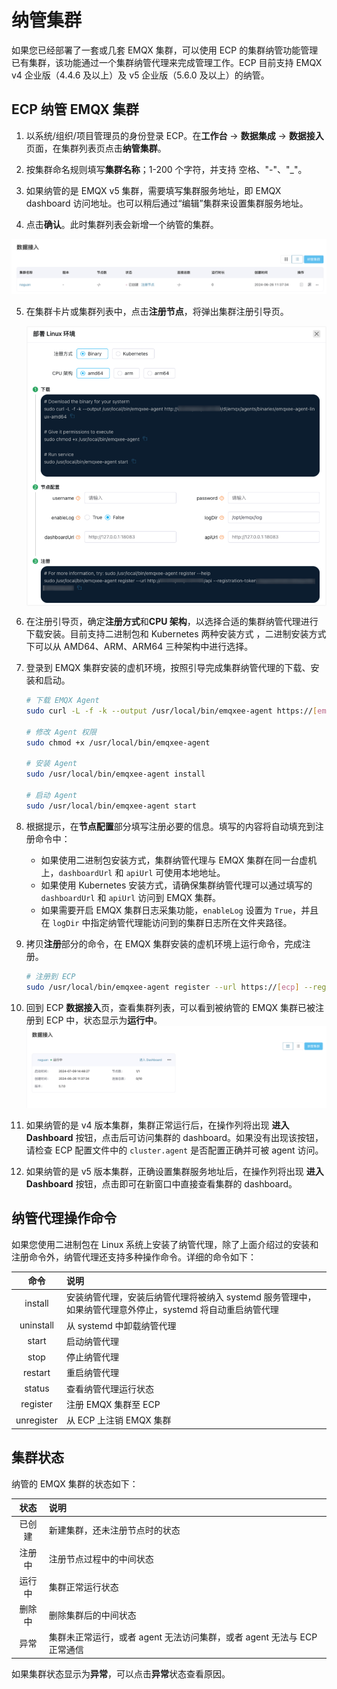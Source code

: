 # 纳管集群

如果您已经部署了一套或几套 EMQX 集群，可以使用 ECP 的集群纳管功能管理已有集群，该功能通过一个集群纳管代理来完成管理工作。ECP 目前支持 EMQX v4 企业版（4.4.6 及以上）及 v5 企业版（5.6.0 及以上）的纳管。

## ECP 纳管 EMQX 集群

1. 以系统/组织/项目管理员的身份登录 ECP。在**工作台** -> **数据集成** -> **数据接入**页面，在集群列表页点击**纳管集群**。

2. 按集群命名规则填写**集群名称**；1-200 个字符，并支持 空格、"-"、"_"。

3. 如果纳管的是 EMQX v5 集群，需要填写集群服务地址，即 EMQX dashboard 访问地址。也可以稍后通过“编辑”集群来设置集群服务地址。

4. 点击**确认**。此时集群列表会新增一个纳管的集群。

![cluster-running](./_assets/cluster-existing-init.png) 

5. 在集群卡片或集群列表中，点击**注册节点**，将弹出集群注册引导页。

   <img src="./_assets/cluster-existing-reg.png" align="middle"> 

6. 在注册引导页，确定**注册方式**和**CPU 架构**，以选择合适的集群纳管代理进行下载安装。目前支持二进制包和 Kubernetes 两种安装方式 ，二进制安装方式下可以从 AMD64、ARM、ARM64 三种架构中进行选择。

7. 登录到 EMQX 集群安装的虚机环境，按照引导完成集群纳管代理的下载、安装和启动。

   ```bash
   # 下载 EMQX Agent 
   sudo curl -L -f -k --output /usr/local/bin/emqxee-agent https://[emqxee-agent]
   
   # 修改 Agent 权限
   sudo chmod +x /usr/local/bin/emqxee-agent

   # 安装 Agent
   sudo /usr/local/bin/emqxee-agent install
   
   # 启动 Agent
   sudo /usr/local/bin/emqxee-agent start
   ```

8. 根据提示，在**节点配置**部分填写注册必要的信息。填写的内容将自动填充到注册命令中：

   - 如果使用二进制包安装方式，集群纳管代理与 EMQX 集群在同一台虚机上，`dashboardUrl` 和 `apiUrl` 可使用本地地址。
   - 如果使用 Kubernetes 安装方式，请确保集群纳管代理可以通过填写的 `dashboardUrl` 和 `apiUrl` 访问到 EMQX 集群。
   - 如果需要开启 EMQX 集群日志采集功能，`enableLog` 设置为 `True`，并且在 `logDir` 中指定纳管代理能访问到的集群日志所在文件夹路径。

9. 拷贝**注册**部分的命令，在 EMQX 集群安装的虚机环境上运行命令，完成注册。

   ```bash
   # 注册到 ECP
   sudo /usr/local/bin/emqxee-agent register --url https://[ecp] --registration-token [token] --emqx-dashboard-username [emqx-username] --emqx-dashboard-password [emqx-password] --emqx-dashboard-url [emqx-dashboard-url] --emqx-api-url [emqx-api-url]
   ```

10. 回到 ECP **数据接入**页，查看集群列表，可以看到被纳管的 EMQX 集群已被注册到 ECP 中，状态显示为**运行中**。
     ![纳管集群](./_assets/cluster-existing.png) 

11. 如果纳管的是 v4 版本集群，集群正常运行后，在操作列将出现 **进入Dashboard** 按钮，点击后可访问集群的 dashboard。如果没有出现该按钮，请检查 ECP 配置文件中的 `cluster.agent` 是否配置正确并可被 agent 访问。

12. 如果纳管的是 v5 版本集群，正确设置集群服务地址后，在操作列将出现 **进入Dashboard** 按钮，点击即可在新窗口中直接查看集群的 dashboard。

## 纳管代理操作命令

如果您使用二进制包在 Linux 系统上安装了纳管代理，除了上面介绍过的安装和注册命令外，纳管代理还支持多种操作命令。详细的命令如下：

|  命令  | 说明                                                         |
| :----: | :----------------------------------------------------------- |
| install | 安装纳管代理，安装后纳管代理将被纳入 systemd 服务管理中，如果纳管代理意外停止，systemd 将自动重启纳管代理                               |
| uninstall | 从 systemd 中卸载纳管代理                                     |
| start | 启动纳管代理                                     |
| stop | 停止纳管代理                                     |
| restart | 重启纳管代理                                     |
| status | 查看纳管代理运行状态                                     |
| register | 注册 EMQX 集群至 ECP                                             |
| unregister | 从 ECP 上注销 EMQX 集群                                         |

## 集群状态

纳管的 EMQX 集群的状态如下：

|  状态  | 说明                                                         |
| :----: | :----------------------------------------------------------- |
| 已创建 | 新建集群，还未注册节点时的状态                               |
| 注册中 | 注册节点过程中的中间状态                                     |
| 运行中 | 集群正常运行状态                                             |
| 删除中 | 删除集群后的中间状态                                         |
|  异常  | 集群未正常运行，或者 agent 无法访问集群，或者 agent 无法与 ECP 正常通信 |

如果集群状态显示为**异常**，可以点击**异常**状态查看原因。